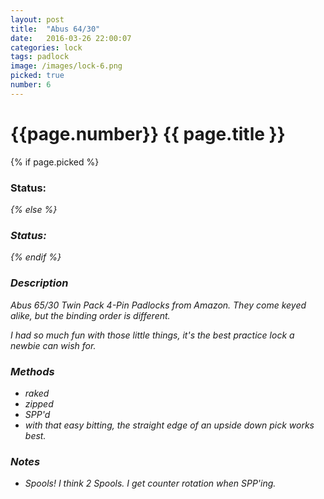 ```yaml
---
layout: post
title:  "Abus 64/30"
date:   2016-03-26 22:00:07
categories: lock
tags: padlock
image: /images/lock-6.png
picked: true
number: 6
---
```


# {{page.number}} {{ page.title }}

{% if page.picked %}
### Status: <i class="fa fa-unlock"/>
{% else %}
### Status: <i class="fa fa-lock"/>
{% endif %}

### Description

Abus 65/30 Twin Pack 4-Pin Padlocks from Amazon. They come keyed alike, but the binding order is different.

I had so much fun with those little things, it's the best practice lock a newbie can wish for.

### Methods

- raked
- zipped
- SPP'd
- with that easy bitting, the straight edge of an upside down pick works best.

### Notes

- Spools! I think 2 Spools. I get counter rotation when SPP'ing.
